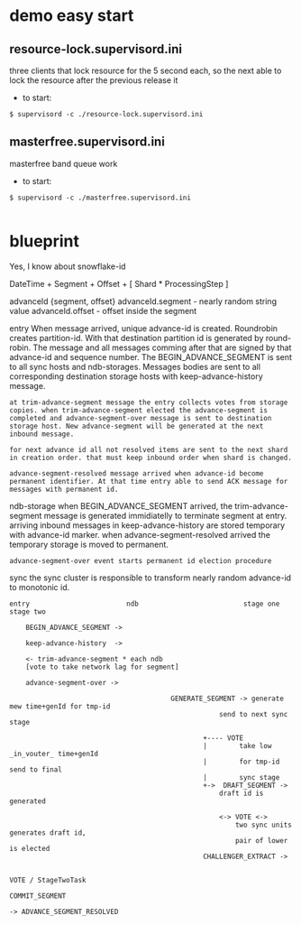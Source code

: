 # demo easy start

## resource-lock.supervisord.ini
three clients that lock resource for the 5 second each, so the next able to lock the resource after the previous release it

- to start:
```shell
$ supervisord -c ./resource-lock.supervisord.ini
```

## masterfree.supervisord.ini
masterfree band queue work

- to start:
```shell
$ supervisord -c ./masterfree.supervisord.ini


```
# blueprint
Yes, I know about snowflake-id

DateTime + Segment + Offset + [ Shard * ProcessingStep ]

advanceId {segment, offset}
    advanceId.segment - nearly random string value
    advanceId.offset - offset inside the segment

entry
    When message arrived, unique advance-id is created. Roundrobin creates partition-id. With that destination partition id is generated by round-robin. The message and all messages comming after that are signed by that advance-id and sequence number. The BEGIN_ADVANCE_SEGMENT is sent to all sync hosts and ndb-storages. Messages bodies are sent to all corresponding destination storage hosts with keep-advance-history message.

    at trim-advance-segment message the entry collects votes from storage copies. when trim-advance-segment elected the advance-segment is completed and advance-segment-over message is sent to destination storage host. New advance-segment will be generated at the next inbound message.

    for next advance id all not resolved items are sent to the next shard in creation order. that must keep inbound order when shard is changed.

    advance-segment-resolved message arrived when advance-id become permanent identifier. At that time entry able to send ACK message for messages with permanent id.

ndb-storage
    when BEGIN_ADVANCE_SEGMENT arrived, the trim-advance-segment message is generated immidiatelly to terminate segment at entry. arriving inbound messages in keep-advance-history are stored temporary with advance-id marker. when advance-segment-resolved arrived the temporary storage is moved to permanent.

    advance-segment-over event starts permanent id election procedure

sync
    the sync cluster is responsible to transform nearly random advance-id to monotonic id.


    entry                        ndb                          stage one                         stage two

        BEGIN_ADVANCE_SEGMENT ->

        keep-advance-history  ->

        <- trim-advance-segment * each ndb
        [vote to take network lag for segment]

        advance-segment-over ->

                                            GENERATE_SEGMENT -> generate mew time+genId for tmp-id
                                                        send to next sync stage
                                                        
                                                    +---- VOTE
                                                    |        take low _in_vouter_ time+genId
                                                    |        for tmp-id send to final
                                                    |        sync stage
                                                    +->  DRAFT_SEGMENT ->
                                                        draft id is generated

                                                        <-> VOTE <->
                                                            two sync units generates draft id,
                                                            pair of lower is elected
                                                    CHALLENGER_EXTRACT ->

                                                                                                VOTE / StageTwoTask
                                                                                                COMMIT_SEGMENT

    -> ADVANCE_SEGMENT_RESOLVED
